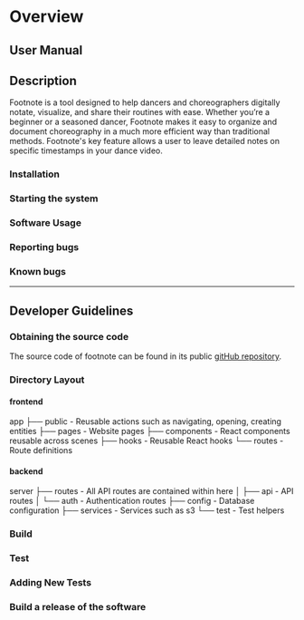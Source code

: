 # Overview

## User Manual

## Description
Footnote is a tool designed to help dancers and choreographers digitally notate, visualize, and
share their routines with ease. Whether you’re a beginner or a seasoned dancer, Footnote makes it
easy to organize and document choreography in a much more efficient way than traditional methods.
Footnote's key feature allows a user to leave detailed notes on specific timestamps in your dance video.

### Installation

### Starting the system

### Software Usage

### Reporting bugs

### Known bugs

---

## Developer Guidelines

### Obtaining the source code

The source code of footnote can be found in its public [gitHub repository](https://github.com/miahuynhh/footnote).

### Directory Layout

#### frontend

app
├── public - Reusable actions such as navigating, opening, creating entities
├── pages - Website pages
├── components - React components reusable across scenes
├── hooks - Reusable React hooks
└── routes - Route definitions

#### backend

server
├── routes - All API routes are contained within here
│ ├── api - API routes
│ └── auth - Authentication routes
├── config - Database configuration
├── services - Services such as s3
└── test - Test helpers

### Build

### Test

### Adding New Tests

### Build a release of the software
